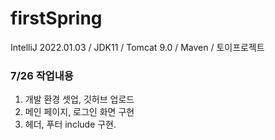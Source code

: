 # firstSpring
IntelliJ 2022.01.03 / JDK11 / Tomcat 9.0 / Maven / 토이프로젝트

### 7/26 작업내용
1. 개발 환경 셋업, 깃허브 업로드
2. 메인 페이지, 로그인 화면 구현
3. 헤더, 푸터 include 구현.
